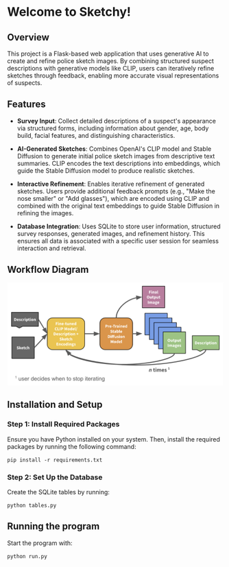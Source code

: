 # Welcome to Sketchy!

## Overview
This project is a Flask-based web application that uses generative AI to create and refine police sketch images. By combining structured suspect descriptions with generative models like CLIP, users can iteratively refine sketches through feedback, enabling more accurate visual representations of suspects.

## Features
- **Survey Input**: Collect detailed descriptions of a suspect's appearance via structured forms, including information about gender, age, body build, facial features, and distinguishing characteristics.

- **AI-Generated Sketches**: Combines OpenAI's CLIP model and Stable Diffusion to generate initial police sketch images from descriptive text summaries. CLIP encodes the text descriptions into embeddings, which guide the Stable Diffusion model to produce realistic sketches.

- **Interactive Refinement**: Enables iterative refinement of generated sketches. Users provide additional feedback prompts (e.g., "Make the nose smaller" or "Add glasses"), which are encoded using CLIP and combined with the original text embeddings to guide Stable Diffusion in refining the images.

- **Database Integration**: Uses SQLite to store user information, structured survey responses, generated images, and refinement history. This ensures all data is associated with a specific user session for seamless interaction and retrieval.


## Workflow Diagram
![Workflow Diagram](diagram.png)  

## Installation and Setup

### Step 1: Install Required Packages
Ensure you have Python installed on your system. Then, install the required packages by running the following command:

```
pip install -r requirements.txt
```

### Step 2: Set Up the Database
Create the SQLite tables by running:

```
python tables.py
```

## Running the program
Start the program with:

```
python run.py
```

